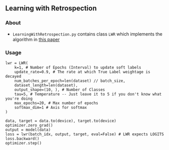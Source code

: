 ## Learning with Retrospection

### About

- `LearningWithRetrospection.py` contains class `LWR` which implements the algorithm in [this paper](https://arxiv.org/abs/2012.13098)

### Usage

    lwr = LWR(
        k=1, # Number of Epochs (Interval) to update soft labels
        update_rate=0.9, # The rate at which True Label weightage is decayed
        num_batches_per_epoch=len(dataset) // batch_size,
        dataset_length=len(dataset),
        output_shape=(10, ), # Number of Classes
        tau=5, # Temperature -- Just leave it to 5 if you don't know what you're doing
        max_epochs=20, # Max number of epochs
        softmax_dim=1 # Axis for softmax
    )

    data, target = data.to(device), target.to(device)
    optimizer.zero_grad()
    output = model(data)
    loss = lwr(batch_idx, output, target, eval=False) # LWR expects LOGITS
    loss.backward()
    optimizer.step()

